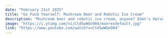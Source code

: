 ```yaml
---
date: "February 21st 2025"
title: "Go Fund Yourself: Mushroom Beer and Robotic Ice Cream"
description: "Mushroom beer and robotic ice cream, anyone? Eden's Harvest is reinventing craft beer with chaga mushroom brews packed with antioxidants, while Dice Cream is revolutionizing ice cream with autonomous pods serving cubed scoops in 40 seconds."
image: "https://i.ytimg.com/vi/CtdSwWGo904/maxresdefault.jpg"
link: "https://www.youtube.com/watch?v=CtdSwWGo904"
---
```

